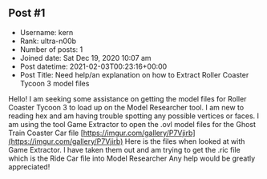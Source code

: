 ## Post #1
- Username: kern
- Rank: ultra-n00b
- Number of posts: 1
- Joined date: Sat Dec 19, 2020 10:07 am
- Post datetime: 2021-02-03T00:23:16+00:00
- Post Title: Need help/an explanation on how to Extract Roller Coaster Tycoon 3 model files

Hello! I am seeking some assistance on getting the model files for Roller Coaster Tycoon 3 to load up on the Model Researcher tool. I am new to reading hex and am having trouble spotting any possible vertices or faces. I am using the tool Game Extractor to open the .ovl model files for the Ghost Train Coaster Car file [https://imgur.com/gallery/P7Vjirb](https://imgur.com/gallery/P7Vjirb) Here is the files when looked at with Game Extractor. I have taken them out and am trying to get the .ric file which is the Ride Car file into Model Researcher Any help would be greatly appreciated!
